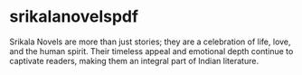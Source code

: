 # srikalanovelspdf
Srikala Novels are more than just stories; they are a celebration of life, love, and the human spirit. Their timeless appeal and emotional depth continue to captivate readers, making them an integral part of Indian literature. 
